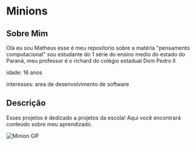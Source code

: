 # Minions

## Sobre Mim 

Olá eu sou Matheus esse é meu repositorio sobre a matéría "pensamento computacional" sou estudante do 1 série do ensino medio do estado do Paraná, meu professor é o richard do colégio estadual Dom Pedro II

idade: 16 anos

interesses: area de desenvolvimento de software

## Descrição

Esses projetos é dedicado a projetos da escola! Aqui você encontrará conteúdo sobre meu aprendizado.

![Minion GIF](https://i.giphy.com/media/v1.Y2lkPTc5MGI3NjExcW5mcHo0ejNtN2Z5dzRucGozNHY5NWtkNGxzZmd4ZWEyY3Nmd3B0cCZlcD12MV9pbnRlcm5hbF9naWZfYnlfaWQmY3Q9Zw/cYlo3qaIjB8Va/giphy.gif)

